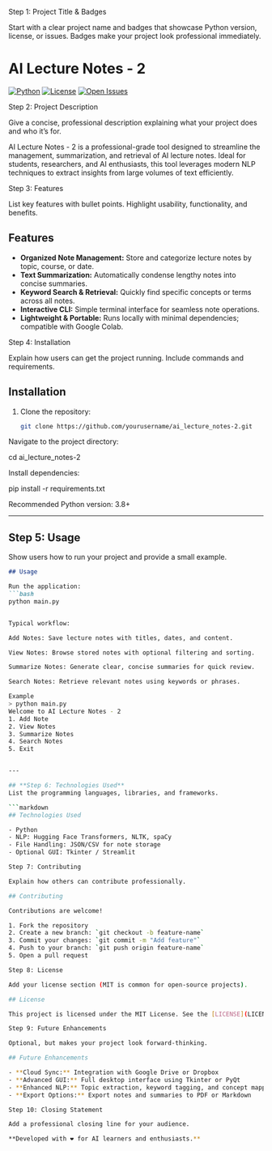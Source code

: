 Step 1: Project Title & Badges

Start with a clear project name and badges that showcase Python version, license, or issues. Badges make your project look professional immediately.

# AI Lecture Notes - 2

[![Python](https://img.shields.io/badge/Python-3.8%2B-blue)](https://www.python.org/)
[![License](https://img.shields.io/badge/License-MIT-green)](LICENSE)
[![Open Issues](https://img.shields.io/github/issues/yourusername/ai_lecture_notes-2)](https://github.com/yourusername/ai_lecture_notes-2/issues)

Step 2: Project Description

Give a concise, professional description explaining what your project does and who it’s for.

AI Lecture Notes - 2 is a professional-grade tool designed to streamline the management, summarization, and retrieval of AI lecture notes. Ideal for students, researchers, and AI enthusiasts, this tool leverages modern NLP techniques to extract insights from large volumes of text efficiently.

Step 3: Features

List key features with bullet points. Highlight usability, functionality, and benefits.

## Features

- **Organized Note Management:** Store and categorize lecture notes by topic, course, or date.  
- **Text Summarization:** Automatically condense lengthy notes into concise summaries.  
- **Keyword Search & Retrieval:** Quickly find specific concepts or terms across all notes.  
- **Interactive CLI:** Simple terminal interface for seamless note operations.  
- **Lightweight & Portable:** Runs locally with minimal dependencies; compatible with Google Colab.

Step 4: Installation

Explain how users can get the project running. Include commands and requirements.

## Installation

1. Clone the repository:  
   ```bash
   git clone https://github.com/yourusername/ai_lecture_notes-2.git


Navigate to the project directory:

cd ai_lecture_notes-2


Install dependencies:

pip install -r requirements.txt


Recommended Python version: 3.8+


---

## **Step 5: Usage**
Show users how to run your project and provide a small example.

```markdown
## Usage

Run the application:  
```bash
python main.py


Typical workflow:

Add Notes: Save lecture notes with titles, dates, and content.

View Notes: Browse stored notes with optional filtering and sorting.

Summarize Notes: Generate clear, concise summaries for quick review.

Search Notes: Retrieve relevant notes using keywords or phrases.

Example
> python main.py
Welcome to AI Lecture Notes - 2
1. Add Note
2. View Notes
3. Summarize Notes
4. Search Notes
5. Exit


---

## **Step 6: Technologies Used**
List the programming languages, libraries, and frameworks.

```markdown
## Technologies Used

- Python  
- NLP: Hugging Face Transformers, NLTK, spaCy  
- File Handling: JSON/CSV for note storage  
- Optional GUI: Tkinter / Streamlit

Step 7: Contributing

Explain how others can contribute professionally.

## Contributing

Contributions are welcome!  

1. Fork the repository  
2. Create a new branch: `git checkout -b feature-name`  
3. Commit your changes: `git commit -m "Add feature"`  
4. Push to your branch: `git push origin feature-name`  
5. Open a pull request

Step 8: License

Add your license section (MIT is common for open-source projects).

## License

This project is licensed under the MIT License. See the [LICENSE](LICENSE) file for details.

Step 9: Future Enhancements

Optional, but makes your project look forward-thinking.

## Future Enhancements

- **Cloud Sync:** Integration with Google Drive or Dropbox  
- **Advanced GUI:** Full desktop interface using Tkinter or PyQt  
- **Enhanced NLP:** Topic extraction, keyword tagging, and concept mapping  
- **Export Options:** Export notes and summaries to PDF or Markdown

Step 10: Closing Statement

Add a professional closing line for your audience.

**Developed with ❤️ for AI learners and enthusiasts.**
